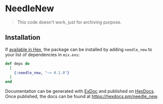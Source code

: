 # NeedleNew

> This code doesn't work, just for archiving purpose.

## Installation

If [available in Hex](https://hex.pm/docs/publish), the package can be installed
by adding `needle_new` to your list of dependencies in `mix.exs`:

```elixir
def deps do
  [
    {:needle_new, "~> 0.1.0"}
  ]
end
```

Documentation can be generated with [ExDoc](https://github.com/elixir-lang/ex_doc)
and published on [HexDocs](https://hexdocs.pm). Once published, the docs can
be found at <https://hexdocs.pm/needle_new>.

